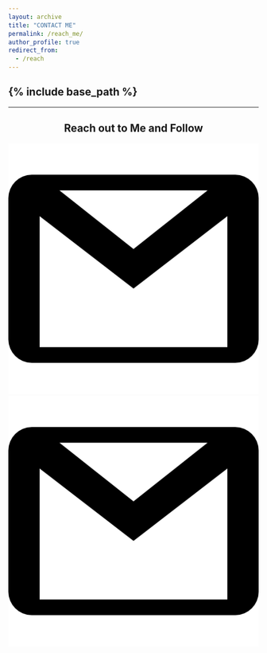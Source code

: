 ```yaml
---
layout: archive
title: "CONTACT ME"
permalink: /reach_me/
author_profile: true
redirect_from:
  - /reach
---
```


{% include base_path %}
-----
-----
<center> <h2>Reach out to Me and Follow</h2></center>

<center>
    <img title="Gmail" alt="Gmail" src="images/gmail.png"> 

</center>
<img title="Gmail" alt="Gmail" src="images/gmail.png"> 
